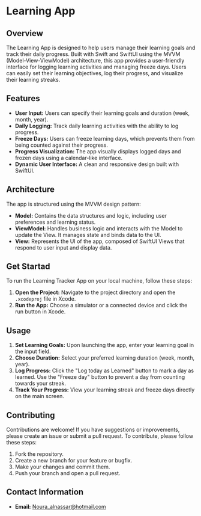 # Learning App

## Overview

The Learning App is designed to help users manage their learning goals and track their daily progress. Built with Swift and SwiftUI using the MVVM (Model-View-ViewModel) architecture, this app provides a user-friendly interface for logging learning activities and managing freeze days. Users can easily set their learning objectives, log their progress, and visualize their learning streaks.

## Features

- **User Input:** Users can specify their learning goals and duration (week, month, year).
- **Daily Logging:** Track daily learning activities with the ability to log progress.
- **Freeze Days:** Users can freeze learning days, which prevents them from being counted against their progress.
- **Progress Visualization:** The app visually displays logged days and frozen days using a calendar-like interface.
- **Dynamic User Interface:** A clean and responsive design built with SwiftUI.

## Architecture

The app is structured using the MVVM design pattern:

- **Model:** Contains the data structures and logic, including user preferences and learning status.
- **ViewModel:** Handles business logic and interacts with the Model to update the View. It manages state and binds data to the UI.
- **View:** Represents the UI of the app, composed of SwiftUI Views that respond to user input and display data.

## Get Startad

To run the Learning Tracker App on your local machine, follow these steps:

1. **Open the Project:** Navigate to the project directory and open the `.xcodeproj` file in Xcode.
2. **Run the App:** Choose a simulator or a connected device and click the run button in Xcode.

## Usage

1. **Set Learning Goals:** Upon launching the app, enter your learning goal in the input field.
2. **Choose Duration:** Select your preferred learning duration (week, month, year).
3. **Log Progress:** Click the "Log today as Learned" button to mark a day as learned. Use the "Freeze day" button to prevent a day from counting towards your streak.
4. **Track Your Progress:** View your learning streak and freeze days directly on the main screen.

## Contributing

Contributions are welcome! If you have suggestions or improvements, please create an issue or submit a pull request. To contribute, please follow these steps:

1. Fork the repository.
2. Create a new branch for your feature or bugfix.
3. Make your changes and commit them.
4. Push your branch and open a pull request.

## Contact Information

- **Email:** Noura_alnassar@hotmail.com


